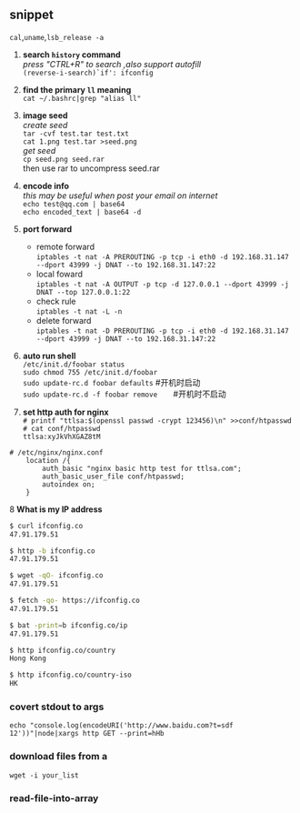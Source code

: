 ## snippet


`cal`,`uname`,`lsb_release -a`

1. **search `history` command**  
*press "CTRL+R" to search ,also support autofill*  
```(reverse-i-search)`if': ifconfig```

2. **find the primary `ll` meaning**   
```cat ~/.bashrc|grep "alias ll"```   

3. **image seed**  
    *create seed*  
    ```tar -cvf test.tar test.txt```  
    ```cat 1.png test.tar >seed.png ```  
    *get seed*  
    ```cp seed.png seed.rar```  
    then use rar to uncompress seed.rar

4. **encode info**  
    *this may be useful when post your email on internet*  
    ``` echo test@qq.com | base64 ```  
    ``` echo encoded_text | base64 -d  ```

5. **port forward**  
   + remote forward  
    `iptables -t nat -A PREROUTING -p tcp -i eth0 -d 192.168.31.147 --dport 43999 -j DNAT --to 192.168.31.147:22`  
    + local foward  
    `iptables -t nat -A OUTPUT -p tcp -d 127.0.0.1 --dport 43999 -j DNAT --top 127.0.0.1:22`  
    + check rule  
    `iptables -t nat -L -n`  
    + delete forward  
    `iptables -t nat -D PREROUTING -p tcp -i eth0 -d 192.168.31.147 --dport 43999 -j DNAT --to 192.168.31.147:22` 

6. **auto run shell**  
`/etc/init.d/foobar status`  
`sudo chmod 755 /etc/init.d/foobar`  
`sudo update-rc.d foobar defaults`     #开机时启动  
`sudo update-rc.d -f foobar remove`　　#开机时不启动   


7. **set http auth for nginx**  
`# printf "ttlsa:$(openssl passwd -crypt 123456)\n" >>conf/htpasswd`  
`# cat conf/htpasswd `  
`ttlsa:xyJkVhXGAZ8tM`  

```
# /etc/nginx/nginx.conf
    location /{
        auth_basic "nginx basic http test for ttlsa.com";
        auth_basic_user_file conf/htpasswd; 
        autoindex on;
    }
```


8 **What is my IP address**
```bash
$ curl ifconfig.co
47.91.179.51

$ http -b ifconfig.co
47.91.179.51

$ wget -qO- ifconfig.co
47.91.179.51

$ fetch -qo- https://ifconfig.co
47.91.179.51

$ bat -print=b ifconfig.co/ip
47.91.179.51

$ http ifconfig.co/country
Hong Kong

$ http ifconfig.co/country-iso
HK
```

### covert stdout to args
`echo "console.log(encodeURI('http://www.baidu.com?t=sdf 12'))"|node|xargs http GET --print=hHb`


### download files from a   
`wget -i your_list`


### read-file-into-array